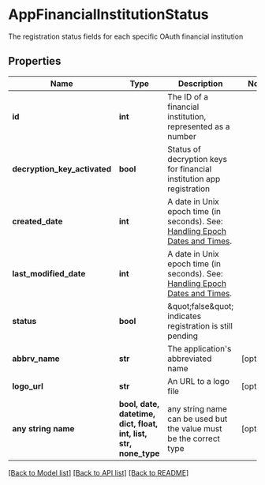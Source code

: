 # AppFinancialInstitutionStatus

The registration status fields for each specific OAuth financial institution

## Properties
Name | Type | Description | Notes
------------ | ------------- | ------------- | -------------
**id** | **int** | The ID of a financial institution, represented as a number | 
**decryption_key_activated** | **bool** | Status of decryption keys for financial institution app registration | 
**created_date** | **int** | A date in Unix epoch time (in seconds). See: [Handling Epoch Dates and Times](https://developer.mastercard.com/open-banking-us/documentation/codes-and-formats/). | 
**last_modified_date** | **int** | A date in Unix epoch time (in seconds). See: [Handling Epoch Dates and Times](https://developer.mastercard.com/open-banking-us/documentation/codes-and-formats/). | 
**status** | **bool** | \&quot;false\&quot; indicates registration is still pending | 
**abbrv_name** | **str** | The application&#39;s abbreviated name | [optional] 
**logo_url** | **str** | An URL to a logo file | [optional] 
**any string name** | **bool, date, datetime, dict, float, int, list, str, none_type** | any string name can be used but the value must be the correct type | [optional]

[[Back to Model list]](../README.md#documentation-for-models) [[Back to API list]](../README.md#documentation-for-api-endpoints) [[Back to README]](../README.md)


